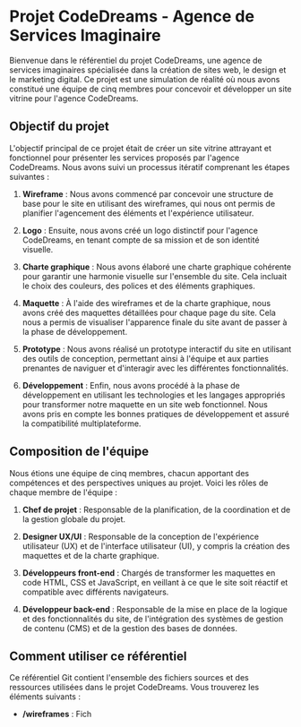# Projet CodeDreams - Agence de Services Imaginaire

Bienvenue dans le référentiel du projet CodeDreams, une agence de services imaginaires spécialisée dans la création de sites web, le design et le marketing digital. Ce projet est une simulation de réalité où nous avons constitué une équipe de cinq membres pour concevoir et développer un site vitrine pour l'agence CodeDreams.

## Objectif du projet

L'objectif principal de ce projet était de créer un site vitrine attrayant et fonctionnel pour présenter les services proposés par l'agence CodeDreams. Nous avons suivi un processus itératif comprenant les étapes suivantes :

1. **Wireframe** : Nous avons commencé par concevoir une structure de base pour le site en utilisant des wireframes, qui nous ont permis de planifier l'agencement des éléments et l'expérience utilisateur.

2. **Logo** : Ensuite, nous avons créé un logo distinctif pour l'agence CodeDreams, en tenant compte de sa mission et de son identité visuelle.

3. **Charte graphique** : Nous avons élaboré une charte graphique cohérente pour garantir une harmonie visuelle sur l'ensemble du site. Cela incluait le choix des couleurs, des polices et des éléments graphiques.

4. **Maquette** : À l'aide des wireframes et de la charte graphique, nous avons créé des maquettes détaillées pour chaque page du site. Cela nous a permis de visualiser l'apparence finale du site avant de passer à la phase de développement.

5. **Prototype** : Nous avons réalisé un prototype interactif du site en utilisant des outils de conception, permettant ainsi à l'équipe et aux parties prenantes de naviguer et d'interagir avec les différentes fonctionnalités.

6. **Développement** : Enfin, nous avons procédé à la phase de développement en utilisant les technologies et les langages appropriés pour transformer notre maquette en un site web fonctionnel. Nous avons pris en compte les bonnes pratiques de développement et assuré la compatibilité multiplateforme.

## Composition de l'équipe

Nous étions une équipe de cinq membres, chacun apportant des compétences et des perspectives uniques au projet. Voici les rôles de chaque membre de l'équipe :

1. **Chef de projet** : Responsable de la planification, de la coordination et de la gestion globale du projet.

2. **Designer UX/UI** : Responsable de la conception de l'expérience utilisateur (UX) et de l'interface utilisateur (UI), y compris la création des maquettes et de la charte graphique.

3. **Développeurs front-end** : Chargés de transformer les maquettes en code HTML, CSS et JavaScript, en veillant à ce que le site soit réactif et compatible avec différents navigateurs.

4. **Développeur back-end** : Responsable de la mise en place de la logique et des fonctionnalités du site, de l'intégration des systèmes de gestion de contenu (CMS) et de la gestion des bases de données.

## Comment utiliser ce référentiel

Ce référentiel Git contient l'ensemble des fichiers sources et des ressources utilisées dans le projet CodeDreams. Vous trouverez les éléments suivants :

- **/wireframes** : Fich

